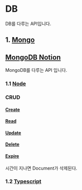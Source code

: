 # DB
DB를 다루는 API입니다.

## 1. [Mongo](/DB/Mongo/)
## [MongoDB Notion](https://www.notion.so/MongoDB-54a7ae7bba9a4c428e21f319b4aee15a)  
MongoDB를 다루는 API 입니다.

### 1.1 [Node](/DB/Mongo/Node/)
### CRUD
#### [Create](/DB/Mongo/Node/create.js)

#### [Read](/DB/Mongo/Node/read.js)

#### [Update](/DB/Mongo/Node/update.js)

#### [Delete](/DB/Mongo/Node/delete.js)

#### [Expire](/DB/Mongo/Node/expire.js)
시간이 지나면 Document가 삭제된다.

### 1.2 [Typescript](/DB/Mongo/Typescript/)